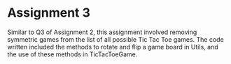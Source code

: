 # Assignment 3

Similar to Q3 of Assignment 2, this assignment involved removing symmetric games from the list of all possible Tic Tac Toe games. The code written
included the methods to rotate and flip a game board in Utils, and the use of these methods in TicTacToeGame.
